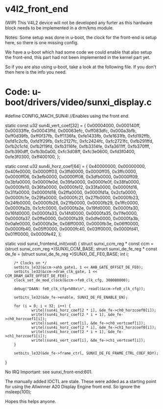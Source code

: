 # v4l2_front_end
(WIP) This V4L2 device will not be developed any furter as this hardware block needs to be implemented in a drm/kms module.

Notes:
Some setup was done in u-boot, the clock for the front-end is setup here, so there is one missing config.

We have a u-boot which had some code we could enable that also setup the
front-end, this part had not been implemented in the kernel part yet.

So if you are also using u-boot, take a look at the following file. If you don't
then here is the info you need.

Code: u-boot/drivers/video/sunxi_display.c
=======================================
#define CONFIG_MACH_SUN4I //Enables using the front end.

static const u32 sun4i_vert_coef[32] = {
        0x00004000, 0x000140ff, 0x00033ffe, 0x00043ffd,
        0x00063efc, 0xff083dfc, 0x000a3bfb, 0xff0d39fb,
        0xff0f37fb, 0xff1136fa, 0xfe1433fb, 0xfe1631fb,
        0xfd192ffb, 0xfd1c2cfb, 0xfd1f29fb, 0xfc2127fc,
        0xfc2424fc, 0xfc2721fc, 0xfb291ffd, 0xfb2c1cfd,
        0xfb2f19fd, 0xfb3116fe, 0xfb3314fe, 0xfa3611ff,
        0xfb370fff, 0xfb390dff, 0xfb3b0a00, 0xfc3d08ff,
        0xfc3e0600, 0xfd3f0400, 0xfe3f0300, 0xff400100,
};

static const u32 sun4i_horz_coef[64] = {
        0x40000000, 0x00000000, 0x40fe0000, 0x0000ff03,
        0x3ffd0000, 0x0000ff05, 0x3ffc0000, 0x0000ff06,
        0x3efb0000, 0x0000ff08, 0x3dfb0000, 0x0000ff09,
        0x3bfa0000, 0x0000fe0d, 0x39fa0000, 0x0000fe0f,
        0x38fa0000, 0x0000fe10, 0x36fa0000, 0x0000fe12,
        0x33fa0000, 0x0000fd16, 0x31fa0000, 0x0000fd18,
        0x2ffa0000, 0x0000fd1a, 0x2cfa0000, 0x0000fc1e,
        0x29fa0000, 0x0000fc21, 0x27fb0000, 0x0000fb23,
        0x24fb0000, 0x0000fb26, 0x21fb0000, 0x0000fb29,
        0x1ffc0000, 0x0000fa2b, 0x1cfc0000, 0x0000fa2e,
        0x19fd0000, 0x0000fa30, 0x16fd0000, 0x0000fa33,
        0x14fd0000, 0x0000fa35, 0x11fe0000, 0x0000fa37,
        0x0ffe0000, 0x0000fa39, 0x0dfe0000, 0x0000fa3b,
        0x0afe0000, 0x0000fa3e, 0x08ff0000, 0x0000fb3e,
        0x06ff0000, 0x0000fb40, 0x05ff0000, 0x0000fc40,
        0x03ff0000, 0x0000fd41, 0x01ff0000, 0x0000fe42,
};

static void sunxi_frontend_init(void)
{
        struct sunxi_ccm_reg * const ccm =
                (struct sunxi_ccm_reg *)SUNXI_CCM_BASE;
        struct sunxi_de_fe_reg * const de_fe =
                (struct sunxi_de_fe_reg *)SUNXI_DE_FE0_BASE;
        int i;

        /* Clocks on */
        setbits_le32(&ccm->ahb_gate1, 1 << AHB_GATE_OFFSET_DE_FE0);
        setbits_le32(&ccm->dram_clk_gate, 1 << CCM_DRAM_GATE_OFFSET_DE_FE0);
        clock_set_de_mod_clock(&ccm->fe0_clk_cfg, 300000000);

        debug("DAAN: fe0_clk_cfg=%08x\n", readl(&ccm->fe0_clk_cfg));

        setbits_le32(&de_fe->enable, SUNXI_DE_FE_ENABLE_EN);

        for (i = 0; i < 32; i++) {
                writel(sun4i_horz_coef[2 * i], &de_fe->ch0_horzcoef0[i]);
                writel(sun4i_horz_coef[2 * i + 1], &de_fe->ch0_horzcoef1[i]);
                writel(sun4i_vert_coef[i], &de_fe->ch0_vertcoef[i]);
                writel(sun4i_horz_coef[2 * i], &de_fe->ch1_horzcoef0[i]);
                writel(sun4i_horz_coef[2 * i + 1], &de_fe->ch1_horzcoef1[i]);
                writel(sun4i_vert_coef[i], &de_fe->ch1_vertcoef[i]);
        }

        setbits_le32(&de_fe->frame_ctrl, SUNXI_DE_FE_FRAME_CTRL_COEF_RDY);
}

No IRQ
Important: see sunxi_front-end:601.

The manually added IOCTL are stale. These were added as a starting point for
using the Allwinner A20 Display Engine front end.
So ignore the msleep(100);

Hopes this helps anyone.
